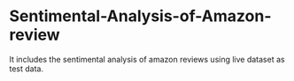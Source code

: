 # Sentimental-Analysis-of-Amazon-review
It includes the sentimental analysis of amazon reviews using live dataset as test data.
